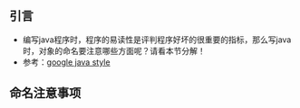 ## 引言
- 编写java程序时，程序的易读性是评判程序好坏的很重要的指标，那么写java时，对象的命名要注意哪些方面呢？请看本节分解！
- 参考：[google java style](https://google-styleguide.googlecode.com/svn/trunk/javaguide.html#s5.2.5-non-constant-field-names)

## 命名注意事项
